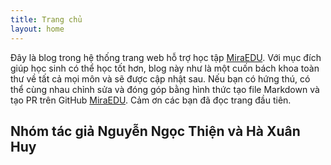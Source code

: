 ```yaml
---
title: Trang chủ
layout: home
---
```


Đây là blog trong hệ thống trang web hỗ trợ học tập [MiraEDU]. Với mục đích giúp học sinh có thể học tốt hơn, blog này như là một cuốn bách khoa toàn thư về tất cả mọi môn và sẽ được cập nhật sau.
Nếu bạn có hứng thú, có thể cùng nhau chỉnh sửa và đóng góp bằng hình thức tạo file Markdown và tạo PR trên GitHub [MiraEDU].
Cảm ơn các bạn đã đọc trang đầu tiên.

Nhóm tác giả
Nguyễn Ngọc Thiện và Hà Xuân Huy
----

[MiraEDU]: https://github.com/nguyenntdev/MiraEDU-blog/
